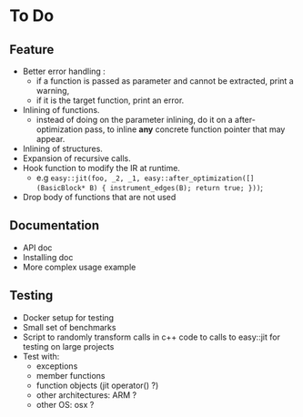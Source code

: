 To Do
=====

Feature
-------

* Better error handling : 
  - if a function is passed as parameter and cannot be extracted, print a warning,
  - if it is the target function, print an error.
* Inlining of functions.
  - instead of doing on the parameter inlining, do it on a after-optimization pass, to inline **any** concrete function pointer that may appear.
* Inlining of structures.
* Expansion of recursive calls.
* Hook function to modify the IR at runtime.
  - e.g ```easy::jit(foo, _2, _1, easy::after_optimization([](BasicBlock* B) { instrument_edges(B); return true; }))```;
* Drop body of functions that are not used

Documentation
-------------

* API doc
* Installing doc
* More complex usage example

Testing
-------

* Docker setup for testing
* Small set of benchmarks 
* Script to randomly transform calls in c++ code to calls to easy::jit for testing on large projects
* Test with:
  - exceptions
  - member functions
  - function objects (jit operator() ?)
  - other architectures: ARM ?
  - other OS: osx ?
